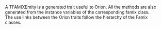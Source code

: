 A TFAMIXEntity is a generated trait useful to Orion. All the methods are also generated from the instance variables of the corresponding famix class. The use links between the Orion traits follow the hierarchy of the Famix classes. 